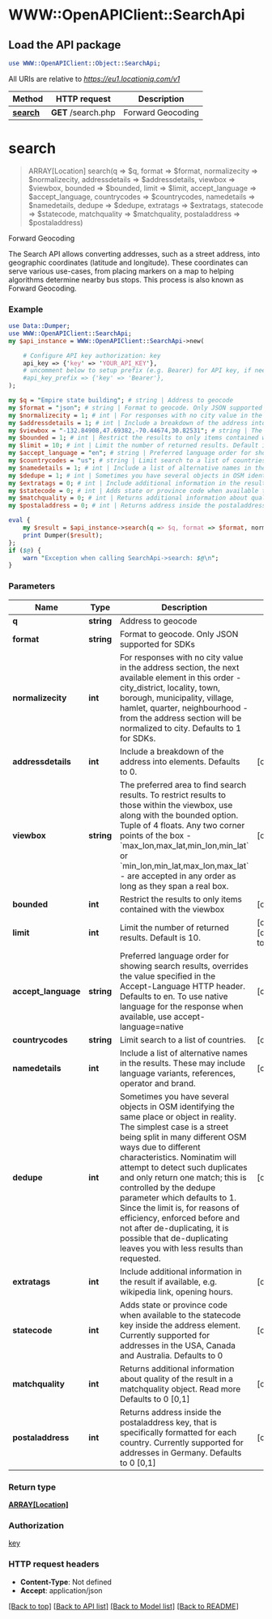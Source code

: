 # WWW::OpenAPIClient::SearchApi

## Load the API package
```perl
use WWW::OpenAPIClient::Object::SearchApi;
```

All URIs are relative to *https://eu1.locationiq.com/v1*

Method | HTTP request | Description
------------- | ------------- | -------------
[**search**](SearchApi.md#search) | **GET** /search.php | Forward Geocoding


# **search**
> ARRAY[Location] search(q => $q, format => $format, normalizecity => $normalizecity, addressdetails => $addressdetails, viewbox => $viewbox, bounded => $bounded, limit => $limit, accept_language => $accept_language, countrycodes => $countrycodes, namedetails => $namedetails, dedupe => $dedupe, extratags => $extratags, statecode => $statecode, matchquality => $matchquality, postaladdress => $postaladdress)

Forward Geocoding

The Search API allows converting addresses, such as a street address, into geographic coordinates (latitude and longitude). These coordinates can serve various use-cases, from placing markers on a map to helping algorithms determine nearby bus stops. This process is also known as Forward Geocoding.

### Example 
```perl
use Data::Dumper;
use WWW::OpenAPIClient::SearchApi;
my $api_instance = WWW::OpenAPIClient::SearchApi->new(

    # Configure API key authorization: key
    api_key => {'key' => 'YOUR_API_KEY'},
    # uncomment below to setup prefix (e.g. Bearer) for API key, if needed
    #api_key_prefix => {'key' => 'Bearer'},
);

my $q = "Empire state building"; # string | Address to geocode
my $format = "json"; # string | Format to geocode. Only JSON supported for SDKs
my $normalizecity = 1; # int | For responses with no city value in the address section, the next available element in this order - city_district, locality, town, borough, municipality, village, hamlet, quarter, neighbourhood - from the address section will be normalized to city. Defaults to 1 for SDKs.
my $addressdetails = 1; # int | Include a breakdown of the address into elements. Defaults to 0.
my $viewbox = "-132.84908,47.69382,-70.44674,30.82531"; # string | The preferred area to find search results.  To restrict results to those within the viewbox, use along with the bounded option. Tuple of 4 floats. Any two corner points of the box - `max_lon,max_lat,min_lon,min_lat` or `min_lon,min_lat,max_lon,max_lat` - are accepted in any order as long as they span a real box. 
my $bounded = 1; # int | Restrict the results to only items contained with the viewbox
my $limit = 10; # int | Limit the number of returned results. Default is 10.
my $accept_language = "en"; # string | Preferred language order for showing search results, overrides the value specified in the Accept-Language HTTP header. Defaults to en. To use native language for the response when available, use accept-language=native
my $countrycodes = "us"; # string | Limit search to a list of countries.
my $namedetails = 1; # int | Include a list of alternative names in the results. These may include language variants, references, operator and brand.
my $dedupe = 1; # int | Sometimes you have several objects in OSM identifying the same place or object in reality. The simplest case is a street being split in many different OSM ways due to different characteristics. Nominatim will attempt to detect such duplicates and only return one match; this is controlled by the dedupe parameter which defaults to 1. Since the limit is, for reasons of efficiency, enforced before and not after de-duplicating, it is possible that de-duplicating leaves you with less results than requested.
my $extratags = 0; # int | Include additional information in the result if available, e.g. wikipedia link, opening hours.
my $statecode = 0; # int | Adds state or province code when available to the statecode key inside the address element. Currently supported for addresses in the USA, Canada and Australia. Defaults to 0
my $matchquality = 0; # int | Returns additional information about quality of the result in a matchquality object. Read more Defaults to 0 [0,1]
my $postaladdress = 0; # int | Returns address inside the postaladdress key, that is specifically formatted for each country. Currently supported for addresses in Germany. Defaults to 0 [0,1]

eval { 
    my $result = $api_instance->search(q => $q, format => $format, normalizecity => $normalizecity, addressdetails => $addressdetails, viewbox => $viewbox, bounded => $bounded, limit => $limit, accept_language => $accept_language, countrycodes => $countrycodes, namedetails => $namedetails, dedupe => $dedupe, extratags => $extratags, statecode => $statecode, matchquality => $matchquality, postaladdress => $postaladdress);
    print Dumper($result);
};
if ($@) {
    warn "Exception when calling SearchApi->search: $@\n";
}
```

### Parameters

Name | Type | Description  | Notes
------------- | ------------- | ------------- | -------------
 **q** | **string**| Address to geocode | 
 **format** | **string**| Format to geocode. Only JSON supported for SDKs | 
 **normalizecity** | **int**| For responses with no city value in the address section, the next available element in this order - city_district, locality, town, borough, municipality, village, hamlet, quarter, neighbourhood - from the address section will be normalized to city. Defaults to 1 for SDKs. | 
 **addressdetails** | **int**| Include a breakdown of the address into elements. Defaults to 0. | [optional] 
 **viewbox** | **string**| The preferred area to find search results.  To restrict results to those within the viewbox, use along with the bounded option. Tuple of 4 floats. Any two corner points of the box - &#x60;max_lon,max_lat,min_lon,min_lat&#x60; or &#x60;min_lon,min_lat,max_lon,max_lat&#x60; - are accepted in any order as long as they span a real box.  | [optional] 
 **bounded** | **int**| Restrict the results to only items contained with the viewbox | [optional] 
 **limit** | **int**| Limit the number of returned results. Default is 10. | [optional] [default to 10]
 **accept_language** | **string**| Preferred language order for showing search results, overrides the value specified in the Accept-Language HTTP header. Defaults to en. To use native language for the response when available, use accept-language&#x3D;native | [optional] 
 **countrycodes** | **string**| Limit search to a list of countries. | [optional] 
 **namedetails** | **int**| Include a list of alternative names in the results. These may include language variants, references, operator and brand. | [optional] 
 **dedupe** | **int**| Sometimes you have several objects in OSM identifying the same place or object in reality. The simplest case is a street being split in many different OSM ways due to different characteristics. Nominatim will attempt to detect such duplicates and only return one match; this is controlled by the dedupe parameter which defaults to 1. Since the limit is, for reasons of efficiency, enforced before and not after de-duplicating, it is possible that de-duplicating leaves you with less results than requested. | [optional] 
 **extratags** | **int**| Include additional information in the result if available, e.g. wikipedia link, opening hours. | [optional] 
 **statecode** | **int**| Adds state or province code when available to the statecode key inside the address element. Currently supported for addresses in the USA, Canada and Australia. Defaults to 0 | [optional] 
 **matchquality** | **int**| Returns additional information about quality of the result in a matchquality object. Read more Defaults to 0 [0,1] | [optional] 
 **postaladdress** | **int**| Returns address inside the postaladdress key, that is specifically formatted for each country. Currently supported for addresses in Germany. Defaults to 0 [0,1] | [optional] 

### Return type

[**ARRAY[Location]**](Location.md)

### Authorization

[key](../README.md#key)

### HTTP request headers

 - **Content-Type**: Not defined
 - **Accept**: application/json

[[Back to top]](#) [[Back to API list]](../README.md#documentation-for-api-endpoints) [[Back to Model list]](../README.md#documentation-for-models) [[Back to README]](../README.md)

